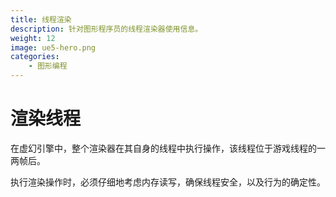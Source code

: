 ```yaml
---
title: 线程渲染
description: 针对图形程序员的线程渲染器使用信息。
weight: 12
image: ue5-hero.png
categories:
    - 图形编程
---
```

# 渲染线程
在虚幻引擎中，整个渲染器在其自身的线程中执行操作，该线程位于游戏线程的一两帧后。

执行渲染操作时，必须仔细地考虑内存读写，确保线程安全，以及行为的确定性。
